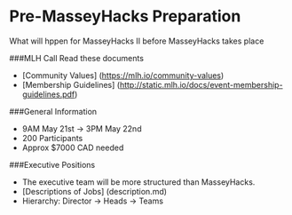 # Pre-MasseyHacks Preparation
What will hppen for MasseyHacks II before MasseyHacks takes place

###MLH Call
Read these documents
- [Community Values] (https://mlh.io/community-values)
- [Membership Guidelines] (http://static.mlh.io/docs/event-membership-guidelines.pdf)

###General Information
- 9AM May 21st -> 3PM May 22nd
- 200 Participants
- Approx $7000 CAD needed


###Executive Positions
- The executive team will be more structured than MasseyHacks.
- [Descriptions of Jobs] (description.md)
- Hierarchy:  Director -> Heads -> Teams
